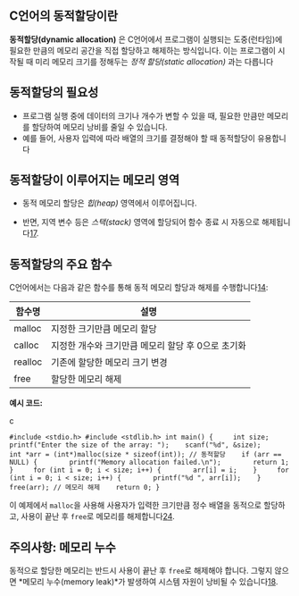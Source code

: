 ## C언어의 동적할당이란

**동적할당(dynamic allocation)** 은 C언어에서 프로그램이 실행되는 도중(런타임)에 필요한 만큼의 메모리 공간을 직접 할당하고 해제하는 방식입니다. 이는 프로그램이 시작될 때 미리 메모리 크기를 정해두는 *정적 할당(static allocation)* 과는 다릅니다

## 동적할당의 필요성

- 프로그램 실행 중에 데이터의 크기나 개수가 변할 수 있을 때, 필요한 만큼만 메모리를 할당하여 메모리 낭비를 줄일 수 있습니다.
- 예를 들어, 사용자 입력에 따라 배열의 크기를 결정해야 할 때 동적할당이 유용합니다

## 동적할당이 이루어지는 메모리 영역

- 동적 메모리 할당은 _힙(heap)_ 영역에서 이루어집니다.
    
- 반면, 지역 변수 등은 _스택(stack)_ 영역에 할당되어 함수 종료 시 자동으로 해제됩니다[1](https://velog.io/@saint6839/C%EC%96%B8%EC%96%B4-%EB%8F%99%EC%A0%81-%EB%A9%94%EB%AA%A8%EB%A6%AC-%ED%95%A0%EB%8B%B9-%EA%B0%9C%EB%85%90-%EC%9E%A1%EA%B8%B0)[7](https://ko.wikipedia.org/wiki/%EB%8F%99%EC%A0%81_%EB%A9%94%EB%AA%A8%EB%A6%AC_%ED%95%A0%EB%8B%B9).
    

## 동적할당의 주요 함수

C언어에서는 다음과 같은 함수를 통해 동적 메모리 할당과 해제를 수행합니다[1](https://velog.io/@saint6839/C%EC%96%B8%EC%96%B4-%EB%8F%99%EC%A0%81-%EB%A9%94%EB%AA%A8%EB%A6%AC-%ED%95%A0%EB%8B%B9-%EA%B0%9C%EB%85%90-%EC%9E%A1%EA%B8%B0)[4](https://gdngy.tistory.com/171):

|함수명|설명|
|---|---|
|malloc|지정한 크기만큼 메모리 할당|
|calloc|지정한 개수와 크기만큼 메모리 할당 후 0으로 초기화|
|realloc|기존에 할당한 메모리 크기 변경|
|free|할당한 메모리 해제|

**예시 코드:**

c

`#include <stdio.h> #include <stdlib.h> int main() {     int size;    printf("Enter the size of the array: ");    scanf("%d", &size);     int *arr = (int*)malloc(size * sizeof(int)); // 동적할당    if (arr == NULL) {        printf("Memory allocation failed.\n");        return 1;    }     for (int i = 0; i < size; i++) {        arr[i] = i;    }     for (int i = 0; i < size; i++) {        printf("%d ", arr[i]);    }     free(arr); // 메모리 해제    return 0; }`

이 예제에서 `malloc`을 사용해 사용자가 입력한 크기만큼 정수 배열을 동적으로 할당하고, 사용이 끝난 후 `free`로 메모리를 해제합니다[2](https://blog.naver.com/jsky10503/221260798099)[4](https://gdngy.tistory.com/171).

## 주의사항: 메모리 누수

동적으로 할당한 메모리는 반드시 사용이 끝난 후 `free`로 해제해야 합니다. 그렇지 않으면 *메모리 누수(memory leak)*가 발생하여 시스템 자원이 낭비될 수 있습니다[1](https://velog.io/@saint6839/C%EC%96%B8%EC%96%B4-%EB%8F%99%EC%A0%81-%EB%A9%94%EB%AA%A8%EB%A6%AC-%ED%95%A0%EB%8B%B9-%EA%B0%9C%EB%85%90-%EC%9E%A1%EA%B8%B0)[8](https://coding-by-head.tistory.com/entry/c-dynamic-allocation).
